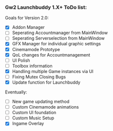 ### Gw2 Launchbuddy 1.X+ ToDo list:

Goals for Version 2.0:
- [x] Addon Manager
- [ ] Seperating Accountmanager from MainWindow
- [ ] Seperating Serverselection from MainWindow
- [x] GFX Manager for individual graphic settings
- [x] Cinemamode Prototype
- [x] QoL changes for Accountmanagement
- [ ] UI Polish
- [ ] Toolbox information
- [x] Handling multiple Game instances via UI
- [ ] Fixing Mutex Closing Bugs
- [x] Update function for Launchbuddy

Eventually:

- [ ] New game updating method
- [ ] Custom Cinemamode animations
- [ ] Custom UI foundation
- [ ] Custom Music Setup
- [x] Ingame Overlay
